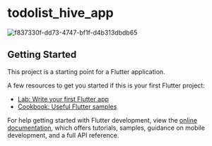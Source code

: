 # todolist_hive_app


![f837330f-dd73-4747-bf1f-d4b313dbdb65](https://github.com/AbhijithNellikkat/TodoList-Hive/assets/124137837/5d181902-cd52-4a8c-8d82-fb7fbeefdb19)

## Getting Started

This project is a starting point for a Flutter application.

A few resources to get you started if this is your first Flutter project:

- [Lab: Write your first Flutter app](https://docs.flutter.dev/get-started/codelab)
- [Cookbook: Useful Flutter samples](https://docs.flutter.dev/cookbook)

For help getting started with Flutter development, view the
[online documentation](https://docs.flutter.dev/), which offers tutorials,
samples, guidance on mobile development, and a full API reference.
